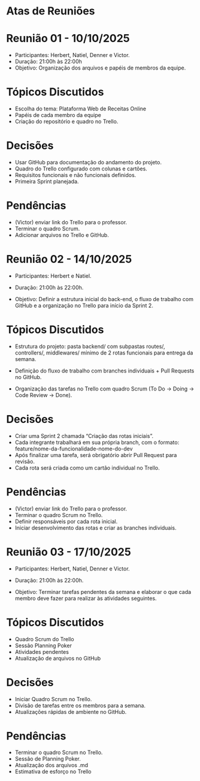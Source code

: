 # Atas de Reuniões

# Reunião 01 - 10/10/2025
* Participantes: Herbert, Natiel, Denner e Victor.
* Duração: 21:00h às 22:00h
* Objetivo: Organização dos arquivos e papéis de membros da equipe.

# Tópicos Discutidos
- Escolha do tema: Plataforma Web de Receitas Online
- Papéis de cada membro da equipe
- Criação do repositório e quadro no Trello.

# Decisões
- Usar GitHub para documentação do andamento do projeto.
- Quadro do Trello configurado com colunas e cartões. 
- Requisitos funcionais e não funcionais definidos. 
- Primeira Sprint planejada.

# Pendências
- (Victor) enviar link do Trello para o professor.
- Terminar o quadro Scrum.
- Adicionar arquivos no Trello e GitHub.



# Reunião 02 - 14/10/2025
* Participantes: Herbert e Natiel. 
* Duração: 21:00h às 22:00h.

* Objetivo: Definir a estrutura inicial do back-end, o fluxo de trabalho com GitHub e a organização no Trello para início da Sprint 2.


# Tópicos Discutidos
- Estrutura do projeto: pasta backend/ com subpastas routes/, controllers/, middlewares/ mínimo de 2 rotas funcionais para entrega da semana.

- Definição do fluxo de trabalho com branches individuais + Pull Requests no GitHub.

- Organização das tarefas no Trello com quadro Scrum (To Do → Doing → Code Review → Done).


# Decisões
- Criar uma Sprint 2 chamada “Criação das rotas iniciais”.
- Cada integrante trabalhará em sua própria branch, com o formato:
feature/nome-da-funcionalidade-nome-do-dev
- Após finalizar uma tarefa, será obrigatório abrir Pull Request para revisão.
- Cada rota será criada como um cartão individual no Trello.


# Pendências
- (Victor) enviar link do Trello para o professor.
- Terminar o quadro Scrum no Trello.
- Definir responsáveis por cada rota inicial.
- Iniciar desenvolvimento das rotas e criar as branches individuais.


# Reunião 03 - 17/10/2025
* Participantes: Herbert, Natiel, Denner e Victor.
* Duração: 21:00h às 22:00h.

* Objetivo: Terminar tarefas pendentes da semana e elaborar o que cada membro deve fazer para realizar às atividades
seguintes.

# Tópicos Discutidos
- Quadro Scrum do Trello
- Sessão Planning Poker
- Atividades pendentes
- Atualização de arquivos no GitHub

# Decisões
- Iniciar Quadro Scrum no Trello.
- Divisão de tarefas entre os membros para a semana.
- Atualizações rápidas de ambiente no GitHub.

# Pendências
- Terminar o quadro Scrum no Trello.
- Sessão de Planning Poker.
- Atualização dos arquivos .md
- Estimativa de esforço no Trello
